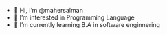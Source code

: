 - 👋 Hi, I’m @mahersalman
- 👀 I’m interested in Programming Language
- 🌱 I’m currently learning B.A in software enginnering

<!---
mahersalman/mahersalman is a ✨ special ✨ repository because its `README.md` (this file) appears on your GitHub profile.
You can click the Preview link to take a look at your changes.
--->
